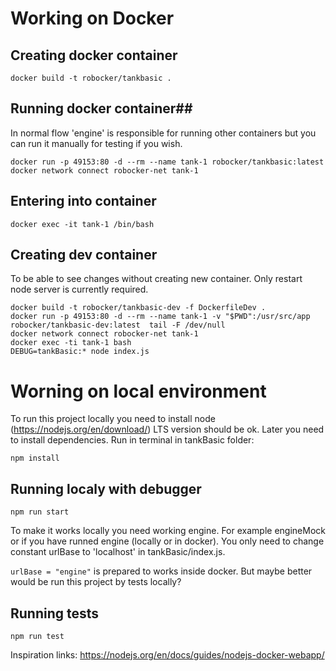 # Working on Docker #
## Creating docker container ##
```
docker build -t robocker/tankbasic .
```

## Running docker container##
In normal flow 'engine' is responsible for running other containers but you can run it manually for testing if you wish.

```
docker run -p 49153:80 -d --rm --name tank-1 robocker/tankbasic:latest
docker network connect robocker-net tank-1
```
## Entering into container ##
```
docker exec -it tank-1 /bin/bash
```

## Creating dev container ##

To be able to see changes without creating new container. Only restart node server is currently required.

```
docker build -t robocker/tankbasic-dev -f DockerfileDev .
docker run -p 49153:80 -d --rm --name tank-1 -v "$PWD":/usr/src/app robocker/tankbasic-dev:latest  tail -F /dev/null
docker network connect robocker-net tank-1
docker exec -ti tank-1 bash
DEBUG=tankBasic:* node index.js
```
# Worning on local environment #

To run this project locally you need to install node (https://nodejs.org/en/download/) LTS version should be ok. Later you need to install dependencies. Run in terminal in tankBasic folder:
```
npm install
```

## Running localy with debugger ##

```
npm run start
```
To make it works locally you need working engine. For example engineMock or if you have runned engine (locally or in docker). You only need to change constant urlBase to 'localhost' in tankBasic/index.js.

`urlBase = "engine"` is prepared to works inside docker. But maybe better would be run this project by tests locally?

## Running tests ##
```
npm run test
```

Inspiration links: https://nodejs.org/en/docs/guides/nodejs-docker-webapp/